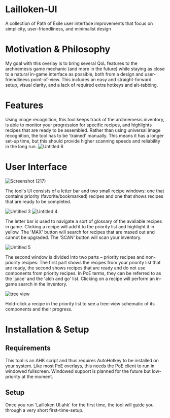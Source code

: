 # Lailloken-UI
A collection of Path of Exile user interface improvements that focus on simplicity, user-friendliness, and minimalist design

# Motivation & Philosophy

My goal with this overlay is to bring several QoL features to the archnemesis game mechanic (and more in the future) while staying as close to a natural in-game interface as possible, both from a design and user-friendliness point-of-view. This includes an easy and straight-forward setup, visual clarity, and a lack of required extra hotkeys and alt-tabbing.

# Features

Using image recognition, this tool keeps track of the archnemesis inventory, is able to monitor your progression for specific recipes, and highlights recipes that are ready to be assembled. Rather than using universal image recognition, the tool has to be 'trained' manually. This means it has a longer set-up time, but this should provide higher scanning speeds and reliability in the long run.
![Untitled 6](https://user-images.githubusercontent.com/61888437/153947382-ff7abc3d-06c6-49fc-b1c9-351265e53d5d.jpg)


# User Interface
![Screenshot (217)](https://user-images.githubusercontent.com/61888437/153939802-6d49401c-2203-46c2-a94d-3c31794652f8.png)

The tool's UI consists of a letter bar and two small recipe windows: one that contains priority (favorite/bookmarked) recipes and one that shows recipes that are ready to be completed.

![Untitled 3](https://user-images.githubusercontent.com/61888437/153942215-1d2760da-29ba-438f-85ee-0425b9362847.jpg) ![Untitled 4](https://user-images.githubusercontent.com/61888437/153942471-57b03552-a652-4d27-9b5d-ee6845e4db45.jpg)

The letter bar is used to navigate a sort of glossary of the available recipes in game. Clicking a recipe will add it to the priority list and highlight it in yellow. The 'MAX' button will search for recipes that are maxed out and cannot be upgraded. The 'SCAN' button will scan your inventory.

![Untitled 5](https://user-images.githubusercontent.com/61888437/153943016-7b266be4-fa99-4013-a2d8-94ec2e8309f4.jpg)

The second window is divided into two parts – priority recipes and non-priority recipes: The first part shows the recipes from your priority list that are ready, the second shows recipes that are ready and do not use components from priority recipes. In PoE terms, they can be referred to as the 'juice' and the 'alch and go' list. Clicking on a recipe will perform an in-game search in the inventory.


![tree view](https://user-images.githubusercontent.com/61888437/153939902-f61d18d4-7bb6-49bd-9e3c-d3ac10e0a1cc.png)

Hold-click a recipe in the priority list to see a tree-view schematic of its components and their progress.

# Installation & Setup

## Requirements

This tool is an AHK script and thus requires AutoHotkey to be installed on your system. Like most PoE overlays, this needs the PoE client to run in windowed fullscreen. Windowed support is planned for the future but low-priority at the moment.

## Setup

Once you run 'Lailloken UI.ahk' for the first time, the tool will guide you through a very short first-time-setup.
